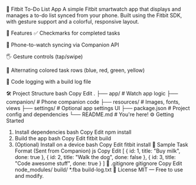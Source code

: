 📱 Fitbit To-Do List App
A simple Fitbit smartwatch app that displays and manages a to-do list synced from your phone. Built using the Fitbit SDK, with gesture support and a colorful, responsive layout.

🚀 Features
✅ Checkmarks for completed tasks

📱 Phone-to-watch syncing via Companion API

🖐️ Gesture controls (tap/swipe)

🎨 Alternating colored task rows (blue, red, green, yellow)

📂 Code logging with a build log file

🛠 Project Structure
bash
Copy
Edit
.
├── app/             # Watch app logic
├── companion/       # Phone companion code
├── resources/       # Images, fonts, views
├── settings/        # Optional app settings UI
├── package.json     # Project config and dependencies
└── README.md        # You're here!
⚙️ Getting Started
1. Install dependencies
bash
Copy
Edit
npm install
2. Build the app
bash
Copy
Edit
fitbit build
3. (Optional) Install on a device
bash
Copy
Edit
fitbit install
🧾 Sample Task Format (Sent from Companion)
js
Copy
Edit
[
  { id: 1, title: "Buy milk", done: true },
  { id: 2, title: "Walk the dog", done: false },
  { id: 3, title: "Code awesome stuff", done: true }
]
🧼 .gitignore
gitignore
Copy
Edit
node_modules/
build/
*.fba
build-log.txt
📜 License
MIT — Free to use and modify.


